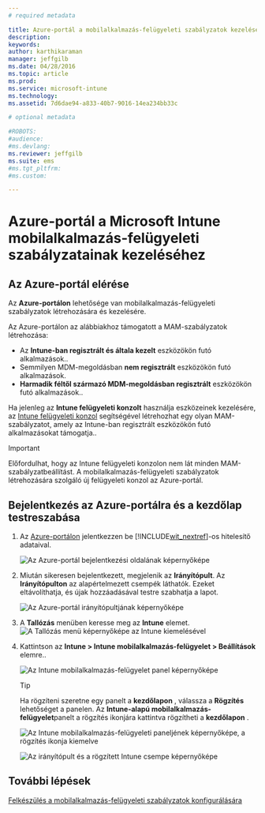 ```yaml
---
# required metadata

title: Azure-portál a mobilalkalmazás-felügyeleti szabályzatok kezeléséhez | Microsoft Intune
description:
keywords:
author: karthikaraman
manager: jeffgilb
ms.date: 04/28/2016
ms.topic: article
ms.prod:
ms.service: microsoft-intune
ms.technology:
ms.assetid: 7d6dae94-a833-40b7-9016-14ea234bb33c

# optional metadata

#ROBOTS:
#audience:
#ms.devlang:
ms.reviewer: jeffgilb
ms.suite: ems
#ms.tgt_pltfrm:
#ms.custom:

---
```


# Azure-portál a Microsoft Intune mobilalkalmazás-felügyeleti szabályzatainak kezeléséhez
## Az Azure-portál elérése
Az **Azure-portálon** lehetősége van mobilalkalmazás-felügyeleti szabályzatok létrehozására és kezelésére.

Az Azure-portálon az alábbiakhoz támogatott a MAM-szabályzatok létrehozása:
- Az **Intune-ban regisztrált és általa kezelt** eszközökön futó alkalmazások..
- Semmilyen MDM-megoldásban **nem regisztrált** eszközökön futó alkalmazások.
- **Harmadik féltől származó MDM-megoldásban regisztrált** eszközökön futó alkalmazások..

Ha jelenleg az **Intune felügyeleti konzolt** használja eszközeinek kezelésére, az [Intune felügyeleti konzol](configure-and-deploy-mobile-application-management-policies-in-the-microsoft-intune-console.md) segítségével létrehozhat egy olyan MAM-szabályzatot, amely az Intune-ban regisztrált eszközökön futó alkalmazásokat támogatja..
>[!IMPORTANT]
> Előfordulhat, hogy az Intune felügyeleti konzolon nem lát minden MAM-szabályzatbeállítást. A mobilalkalmazás-felügyeleti szabályzatok létrehozására szolgáló új felügyeleti konzol az Azure-portál.

## Bejelentkezés az Azure-portálra és a kezdőlap testreszabása

1.  Az [Azure-portálon](https://portal.azure.com) jelentkezzen be [!INCLUDE[wit_nextref](../includes/wit_nextref_md.md)]-os hitelesítő adataival.

    ![Az Azure-portál bejelentkezési oldalának képernyőképe](../media/AppManagement/AzurePortal_MAMSigninPage.png)

2.  Miután sikeresen bejelentkezett, megjelenik az **Irányítópult**. Az **Irányítópulton** az alapértelmezett csempék láthatók. Ezeket eltávolíthatja, és újak hozzáadásával testre szabhatja a lapot.

    ![Az Azure-portál irányítópultjának képernyőképe](../media/AppManagement/AzurePortal_MAMStartboard_NoMAM.png)

3.  A **Tallózás** menüben keresse meg az **Intune** elemet.![A Tallózás menü képernyőképe az Intune kiemelésével](../media/AppManagement/AzurePortal_MAM_Browse_Intune.png)

4.  Kattintson az **Intune > Intune mobilalkalmazás-felügyelet > Beállítások** elemre..

    ![Az Intune mobilalkalmazás-felügyelet panel képernyőképe](../media/AppManagement/AzurePortal_MAM_Mainblade.png)

    > [!TIP]
    > Ha rögzíteni szeretne egy panelt a **kezdőlapon** , válassza a **Rögzítés** lehetőséget a panelen.  Az **Intune-alapú mobilalkalmazás-felügyelet**panelt a rögzítés ikonjára kattintva rögzítheti a **kezdőlapon** .

    ![Az Intune mobilalkalmazás-felügyeleti paneljének képernyőképe, a rögzítés ikonja kiemelve](../media/AppManagement/AzurePortal_MAM_PinBladeAction.png)

    ![Az irányítópult és a rögzített Intune csempe képernyőképe](../media/AppManagement/AzurePortal_MAM_Startboard_withMAM.png)
## További lépések
[Felkészülés a mobilalkalmazás-felügyeleti szabályzatok konfigurálására](get-ready-to-configure-mobile-app-management-policies-with-microsoft-intune.md)


<!--HONumber=May16_HO1-->


